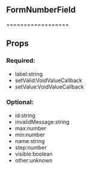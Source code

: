 
## FormNumberField
==================
## Props


### Required:
 - label:string
 - setValid:VoidValueCallback<boolean>
 - setValue:VoidValueCallback<string>

### Optional:
 - id:string
 - invalidMessage:string
 - max:number
 - min:number
 - name:string
 - step:number
 - visible:boolean
 - other:unknown